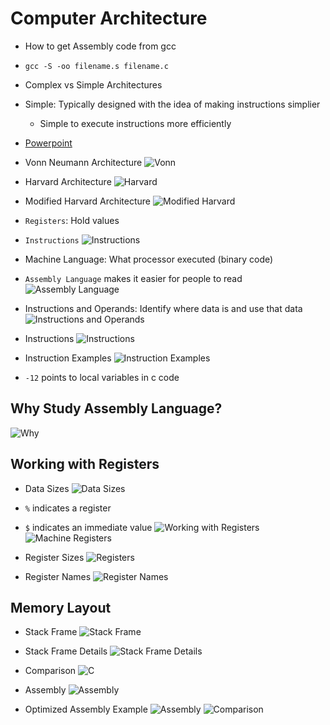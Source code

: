# Computer Architecture
- How to get Assembly code from gcc
- `gcc -S -oo filename.s filename.c`
- Complex vs Simple Architectures
- Simple: Typically designed with the idea of making instructions simplier
    - Simple to execute instructions more efficiently

- [Powerpoint](https://campuswire.com/c/GE8D46705/lectures/57)
- Vonn Neumann Architecture
![Vonn](img/Screenshot%202024-10-14%20at%207.30.41%20PM.png)
- Harvard Architecture
![Harvard](img/Screenshot%202024-10-14%20at%207.30.46%20PM.png)
- Modified Harvard Architecture
![Modified Harvard](img/Screenshot%202024-10-14%20at%207.32.19%20PM.png)

- `Registers`: Hold values
- `Instructions`
![Instructions](img/Screenshot%202024-10-14%20at%207.34.31%20PM.png)

- Machine Language: What processor executed (binary code)
- `Assembly Language` makes it easier for people to read
![Assembly Language](img/Screenshot%202024-10-14%20at%207.37.24%20PM.png)

- Instructions and Operands: Identify where data is and use that data
![Instructions and Operands](img/Screenshot%202024-10-14%20at%207.47.06%20PM.png)

- Instructions
![Instructions](img/Screenshot%202024-10-14%20at%207.52.02%20PM.png)

- Instruction Examples
![Instruction Examples](img/Screenshot%202024-10-14%20at%207.52.51%20PM.png)
- `-12` points to local variables in c code

## Why Study Assembly Language?
![Why](img/Screenshot%202024-10-14%20at%207.39.29%20PM.png)

## Working with Registers
- Data Sizes
![Data Sizes](img/Screenshot%202024-10-14%20at%207.50.27%20PM.png)

- `%` indicates a register
- `$` indicates an immediate value
![Working with Registers](img/Screenshot%202024-10-14%20at%207.42.43%20PM.png)
![Machine Registers](img/Screenshot%202024-10-14%20at%207.43.11%20PM.png)
- Register Sizes
![Registers](img/Screenshot%202024-10-14%20at%207.44.56%20PM.png)
- Register Names
![Register Names](img/Screenshot%202024-10-14%20at%207.45.21%20PM.png)

## Memory Layout
- Stack Frame
![Stack Frame](img/Screenshot%202024-10-14%20at%207.56.43%20PM.png)
- Stack Frame Details
![Stack Frame Details](img/Screenshot%202024-10-14%20at%207.57.37%20PM.png)

- Comparison
![C](img/Screenshot%202024-10-14%20at%207.58.54%20PM.png)
- Assembly
![Assembly](img/Screenshot%202024-10-14%20at%207.58.57%20PM.png)
- Optimized Assembly Example
![Assembly](img/Screenshot%202024-10-14%20at%207.59.35%20PM.png)
![Comparison](img/Screenshot%202024-10-14%20at%208.04.01%20PM.png)

